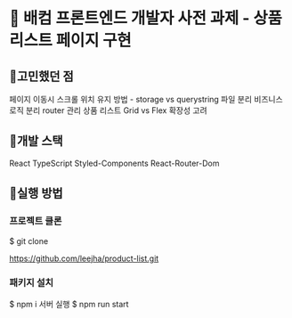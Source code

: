 # 📝 배컴 프론트엔드 개발자 사전 과제 - 상품 리스트 페이지 구현

## 📌고민했던 점
페이지 이동시 스크롤 위치 유지 방법 - storage vs querystring
파일 분리
비즈니스 로직 분리
router 관리
상품 리스트 Grid vs Flex
확장성 고려

## 📌개발 스택
React
TypeScript
Styled-Components
React-Router-Dom

## 📌실행 방법
### 프로젝트 클론
$ git clone

https://github.com/leejha/product-list.git

### 패키지 설치
$ npm i
서버 실행
$ npm run start
